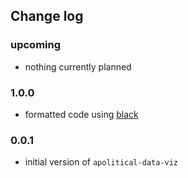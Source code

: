 Change log
---

### upcoming

- nothing currently planned

### 1.0.0

- formatted code using [black](https://pypi.org/project/black/)

### 0.0.1

- initial version of `apolitical-data-viz`
